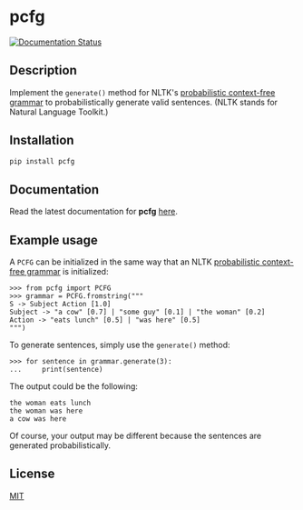 pcfg
====
[![Documentation Status](https://readthedocs.org/projects/pcfg/badge/?version=latest)](https://pcfg.readthedocs.io/en/latest/?badge=latest)


Description
-----------

Implement the ``generate()`` method for NLTK's [probabilistic context-free grammar](https://www.nltk.org/api/nltk.html#nltk.grammar.PCFG) to probabilistically generate valid sentences. (NLTK stands for Natural Language Toolkit.)

Installation
------------

```zsh
pip install pcfg
```

Documentation
-------------

Read the latest documentation for **pcfg** [here](https://pcfg.readthedocs.io/).


Example usage
-------------

A ``PCFG`` can be initialized in the same way that an NLTK [probabilistic context-free grammar](https://www.nltk.org/api/nltk.html#nltk.grammar.PCFG) is initialized:

```python3
>>> from pcfg import PCFG
>>> grammar = PCFG.fromstring("""
S -> Subject Action [1.0]
Subject -> "a cow" [0.7] | "some guy" [0.1] | "the woman" [0.2]
Action -> "eats lunch" [0.5] | "was here" [0.5]
""")
```

To generate sentences, simply use the ``generate()`` method:

```python3
>>> for sentence in grammar.generate(3):
...     print(sentence)
```

The output could be the following:

```text
the woman eats lunch
the woman was here
a cow was here
```

Of course, your output may be different because the sentences are generated probabilistically.

License
-------
[MIT](https://github.com/thomasbreydo/pcfg/blob/master/LICENSE)
